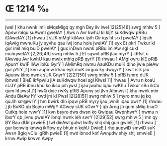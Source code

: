 # Œ 1214 ‰
---
jweI ] khu nwnk imil sMqsMigq qy mgn Bey ilv lweI ]2]25]48]
swrg mhlw 5 ] Apnw mIqu suAwmI gweIAY ] Aws n Avr kwhU kI kIjY
suKdwqw pRBu iDAweIAY ]1] rhwau ] sUK mMgl kilAwx ijsih Gir iqs
hI srxI pweIAY ] iqsih iqAwig mwnuKu jy syvhu qau lwj lonu hoie jweIAY
]1] eyk Et pkrI Twkur kI gur imil miq buiD pweIAY ] gux inDwn
nwnk pRBu imilAw sgl cukI muhqweIAY ]2]26]49] swrg mhlw 5 ]
Et sqwxI pRB jIau myrY ] idRsit n ilAwvau Avr kwhU kau mwix mhiq
pRB qyrY ]1] rhwau ] AMgIkwru kIE pRiB ApunY kwiF lIAw ibKu GyrY ]
AMimRq nwmu AauKDu muiK dIno jwie pieAw gur pYrY ]1] kvn aupmw khau
eyk muK inrgux ky dwqyrY ] kwit islk jau Apunw kIno nwnk sUK GnyrY
]2]27]50] swrg mhlw 5 ] pRB ismrq dUK ibnwsI ] BieE ik®pwlu
jIA suKdwqw hoeI sgl KlwsI ]1] rhwau ] Avru n koaU sUJY pRB ibnu khu
ko iksu pih jwsI ] ijau jwxhu iqau rwKhu Twkur sBu ikCu qum hI pwsI
]1] hwQ dyie rwKy pRiB Apuny sd jIvn AibnwsI ] khu nwnk min Andu
BieAw hY kwtI jm kI PwsI ]2]28]51] swrg mhlw 5 ] myro mnu jq
kq quJih sm@wrY ] hm bwirk dIn ipqw pRB myry ijau jwnih iqau pwrY ]1]
rhwau ] jb BuKO qb Bojnu mWgY AGwey sUK sGwrY ] qb Arog jb qum sMig
bsqO Cutkq hoie rvwrY ]1] kvn bsyro dws dwsn ko Qwipau QwpnhwrY ]
nwmu n ibsrY qb jIvnu pweIAY ibnqI nwnk ieh swrY ]2]29]52] swrg
mhlw 5 ] mn qy BY Bau dUir prwieE ] lwl dieAwl gulwl lwifly shij
shij gun gwieE ]1] rhwau ] gur bcnwiq kmwq ik®pw qy bhuir n kqhU
DwieE ] rhq aupwiD smwiD suK Awsn Bgiq vClu igRih pwieE ]1] nwd
ibnod kof Awnµdw shjy shij smwieE ] krnw Awip krwvn Awpy
####
